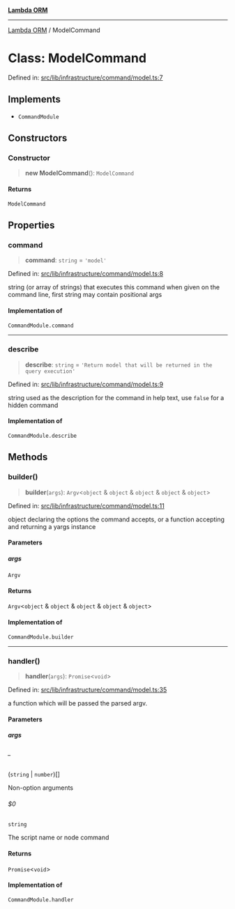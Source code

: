 [**Lambda ORM**](../README.md)

***

[Lambda ORM](../README.md) / ModelCommand

# Class: ModelCommand

Defined in: [src/lib/infrastructure/command/model.ts:7](https://github.com/lambda-orm/lambdaorm-cli/blob/691de9d83e6a6eaee062e55c63d94349c5c73948/src/lib/infrastructure/command/model.ts#L7)

## Implements

- `CommandModule`

## Constructors

### Constructor

> **new ModelCommand**(): `ModelCommand`

#### Returns

`ModelCommand`

## Properties

### command

> **command**: `string` = `'model'`

Defined in: [src/lib/infrastructure/command/model.ts:8](https://github.com/lambda-orm/lambdaorm-cli/blob/691de9d83e6a6eaee062e55c63d94349c5c73948/src/lib/infrastructure/command/model.ts#L8)

string (or array of strings) that executes this command when given on the command line, first string may contain positional args

#### Implementation of

`CommandModule.command`

***

### describe

> **describe**: `string` = `'Return model that will be returned in the query execution'`

Defined in: [src/lib/infrastructure/command/model.ts:9](https://github.com/lambda-orm/lambdaorm-cli/blob/691de9d83e6a6eaee062e55c63d94349c5c73948/src/lib/infrastructure/command/model.ts#L9)

string used as the description for the command in help text, use `false` for a hidden command

#### Implementation of

`CommandModule.describe`

## Methods

### builder()

> **builder**(`args`): `Argv`\<`object` & `object` & `object` & `object` & `object`\>

Defined in: [src/lib/infrastructure/command/model.ts:11](https://github.com/lambda-orm/lambdaorm-cli/blob/691de9d83e6a6eaee062e55c63d94349c5c73948/src/lib/infrastructure/command/model.ts#L11)

object declaring the options the command accepts, or a function accepting and returning a yargs instance

#### Parameters

##### args

`Argv`

#### Returns

`Argv`\<`object` & `object` & `object` & `object` & `object`\>

#### Implementation of

`CommandModule.builder`

***

### handler()

> **handler**(`args`): `Promise`\<`void`\>

Defined in: [src/lib/infrastructure/command/model.ts:35](https://github.com/lambda-orm/lambdaorm-cli/blob/691de9d83e6a6eaee062e55c63d94349c5c73948/src/lib/infrastructure/command/model.ts#L35)

a function which will be passed the parsed argv.

#### Parameters

##### args

###### _

(`string` \| `number`)[]

Non-option arguments

###### $0

`string`

The script name or node command

#### Returns

`Promise`\<`void`\>

#### Implementation of

`CommandModule.handler`
